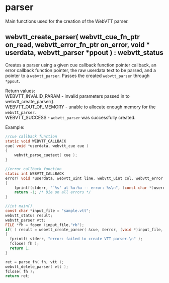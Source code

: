 # parser #
Main functions used for the creation of the WebVTT parser.

## webvtt\_create\_parser( webvtt\_cue\_fn\_ptr on\_read, webvtt\_error\_fn\_ptr on\_error, void * userdata, webvtt\_parser *ppout ) : webvtt\_status

Creates a parser using a given cue callback function pointer callback, an error callback function pointer, the raw userdata text to be parsed, and a pointer to a `webvtt_parser`. Passes the created `webvtt_parser` through `*ppout`.

Return values:  
WEBVTT\_INVALID\_PARAM - invalid parameters passed in to webvtt\_create\_parser().  
WEBVTT\_OUT\_OF\_MEMORY - unable to allocate enough memory for the `webvtt_parser`.  
WEBVTT\_SUCCESS - `webvtt_parser` was successfully created.  

Example:
```c
//cue callback function
static void WEBVTT_CALLBACK
cue( void *userdata, webvtt_cue cue )
{
	webvtt_parse_cuetext( cue );
}

//error callback function
static int WEBVTT_CALLBACK
error( void *userdata, webvtt_uint line, webvtt_uint col, webvtt_error errcode )
{
	fprintf(stderr, "`%s' at %u:%u -- error: %s\n", (const char *)userdata, line, col, webvtt_strerror( errcode ) );
	return -1; /* Die on all errors */
}

//int main()
const char *input_file = "sample.vtt";
webvtt_status result;
webvtt_parser vtt;
FILE *fh = fopen (input_file,"rb");
if( ( result = webvtt_create_parser( &cue, &error, (void *)input_file, &vtt ) ) != WEBVTT_SUCCESS )
{
  fprintf( stderr, "error: failed to create VTT parser.\n" );
  fclose( fh );
  return 1;
}

ret = parse_fh( fh, vtt );
webvtt_delete_parser( vtt );
fclose( fh );
return ret;
```